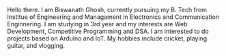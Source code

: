 Hello there.
I am Biswanath Ghosh, currently pursuing my B. Tech from Institue of Engineering and Managament in Electronics and Communication Enginnering. I am studying in 3rd year and my interests are Web Development, Competitive Programming and DSA. I am interested to do projects based on Arduino and IoT. My hobbies include cricket, playing guitar, and vlogging.
